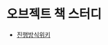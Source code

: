 # 오브젝트 책 스터디 

* [진행방식위키](https://github.com/IDIOT-s/object-book-study/wiki/%EC%8A%A4%ED%84%B0%EB%94%94-%EC%A7%84%ED%96%89-%EB%B0%A9%EC%8B%9D)
